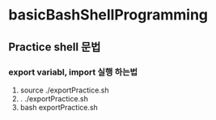 # basicBashShellProgramming

## Practice shell 문법

### export variabl, import 실행 하는법
1. source ./exportPractice.sh
2. . ./exportPractice.sh
3. bash exportPractice.sh


